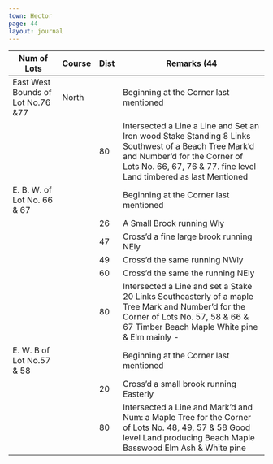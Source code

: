 ```yaml
---
town: Hector
page: 44
layout: journal
---
```


| Num of Lots | Course | Dist | Remarks (44 |
|-|-|-|-|
| East West Bounds of Lot No.76 &77 | North | | Beginning at the Corner last mentioned |
| | | 80 | Intersected a Line a Line and Set an Iron wood Stake Standing 8 Links Southwest of a Beach Tree Mark’d and Number’d for the Corner of Lots No. 66, 67, 76 & 77. fine level Land timbered as last Mentioned |
| E. B. W. of Lot No. 66 & 67 | | | Beginning at the Corner last mentioned |
| | | 26 | A Small Brook running Wly |
| | | 47 | Cross’d a fine large brook running NEly |
| | | 49 | Cross’d the same running NWly |
| | | 60 | Cross’d the same the running NEly |
| | | 80 | Intersected a Line and set a Stake 20 Links Southeasterly of a maple Tree Mark and Number’d for the Corner of Lots No. 57, 58 & 66 & 67 Timber Beach Maple White pine & Elm mainly - |
| E. W. B of Lot No.57 & 58 | | | Beginning at the Corner last mentioned |
| | | 20 | Cross’d a small brook running Easterly |
| | | 80 | Intersected a Line and Mark’d and Num: a Maple Tree for the Corner of Lots No. 48, 49, 57 & 58 Good level Land producing Beach Maple Basswood Elm Ash & White pine |
